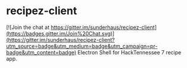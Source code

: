 # recipez-client

[![Join the chat at https://gitter.im/sunderhaus/recipez-client](https://badges.gitter.im/Join%20Chat.svg)](https://gitter.im/sunderhaus/recipez-client?utm_source=badge&utm_medium=badge&utm_campaign=pr-badge&utm_content=badge)
Electron Shell for HackTennessee 7 recipe app.
